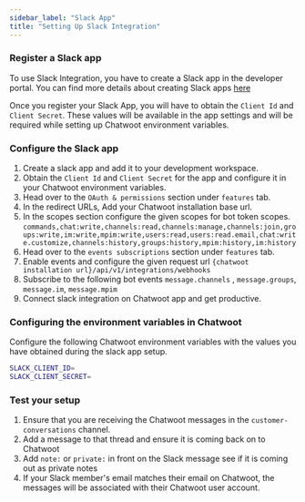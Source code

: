 ```yaml
---
sidebar_label: "Slack App"
title: "Setting Up Slack Integration"
---
```


### Register a Slack app

To use Slack Integration, you have to create a Slack app in the developer portal. You can find more details about creating Slack apps [here](https://api.slack.com/)

Once you register your Slack App, you will have to obtain the `Client Id` and `Client Secret`. These values will be available in the app settings and will be required while setting up Chatwoot environment variables.

### Configure the Slack app

1. Create a slack app and add it to your development workspace.
2. Obtain the `Client Id` and `Client Secret` for the app and configure it in your Chatwoot environment variables.
3. Head over to the `OAuth & permissions` section under `features` tab.
4. In the redirect URLs, Add your Chatwoot installation base url.
5. In the scopes section configure the given scopes for bot token scopes. `commands,chat:write,channels:read,channels:manage,channels:join,groups:write,im:write,mpim:write,users:read,users:read.email,chat:write.customize,channels:history,groups:history,mpim:history,im:history`
6. Head over to the `events subscriptions` section under `features` tab.
7. Enable events and configure the given request url `{chatwoot installation url}/api/v1/integrations/webhooks`
8. Subscribe to the following bot events `message.channels` , `message.groups`, `message.im`, `message.mpim`
9. Connect slack integration on Chatwoot app and get productive.

### Configuring the environment variables in Chatwoot

Configure the following Chatwoot environment variables with the values you have obtained during the slack app setup.

```bash
SLACK_CLIENT_ID=
SLACK_CLIENT_SECRET=
```

### Test your setup

1. Ensure that you are receiving the Chatwoot messages in the `customer-conversations` channel.
2. Add a message to that thread and ensure it is coming back on to Chatwoot
3. Add `note:` or `private:` in front on the Slack message see if it is coming out as private notes
4. If your Slack member's email matches their email on Chatwoot, the messages will be associated with their Chatwoot user account.
